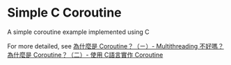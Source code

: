 # Simple C Coroutine
A simple coroutine example implemented using C

For more detailed, see 
[為什麼是 Coroutine？（ㄧ）- Multithreading 不好嗎？](https://gannipiece.github.io/posts/為什麼是-coroutineㄧ-multithreading-不好嗎/)
[為什麼是 Coroutine？（二）- 使用 C語言實作 Coroutine](https://gannipiece.github.io/posts/為什麼是-coroutine？（二）-使用-c語言實作-coroutine)
